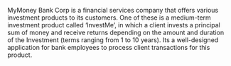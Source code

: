 MyMoney Bank Corp is a financial services company that offers various investment products to its customers. One of these is a medium-term investment product called ‘InvestMe’, in which a client invests a principal sum of money and receive returns depending on the amount and duration of the Investment (terms ranging from 1 to 10 years). Its a well-designed application for bank employees to process client transactions for this product. 
 
